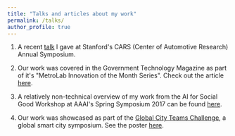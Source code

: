 ```yaml
---
title: "Talks and articles about my work"
permalink: /talks/
author_profile: true
---
```


1. A recent [talk](https://www.youtube.com/watch?v=5IMxgb4a1No&feature=youtu.be) I gave at Stanford's CARS (Center of Automotive Research) Annual Symposium.

2. Our work was covered in the Government Technology Magazine as part of it's "MetroLab Innovation of the Month Series". Check out the article [here](https://www.govtech.com/public-safety/Data-Drives-Down-Nashvilles-Emergency-Response-Times.html).

3. A relatively non-technical overview of my work from the AI for Social Good Workshop at AAAI's Spring Symposium 2017 can be found [here](http://www.youtube.com/watch?v=96QExCTpBbI&t=51m0s).

4. Our work was showcased as part of the [Global City Teams Challenge](https://pages.nist.gov/GCTC/event/gctc-expo-2017/exhibit/), a global smart city symposium. See the poster [here](http://ayanmukhopadhyay.github.io/files/postergctc.pdf).


